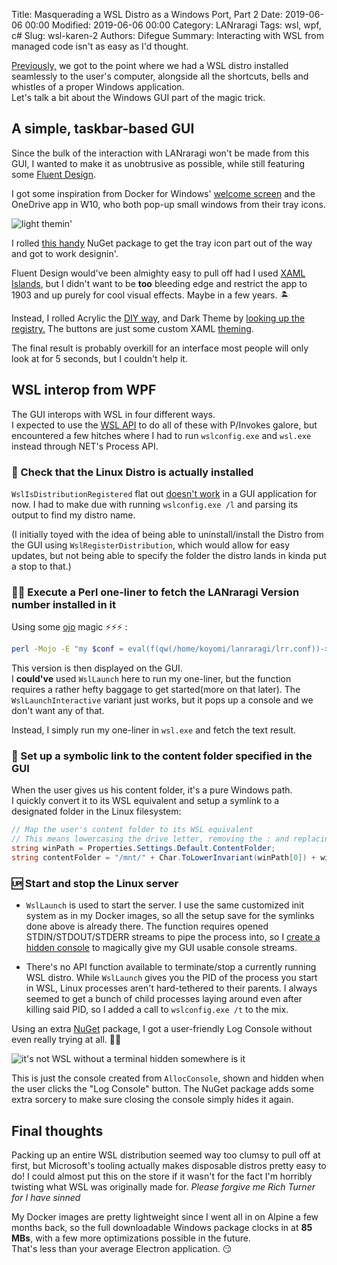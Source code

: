 Title: Masquerading a WSL Distro as a Windows Port, Part 2
Date: 2019-06-06 00:00
Modified: 2019-06-06 00:00
Category: LANraragi
Tags: wsl, wpf, c#
Slug: wsl-karen-2
Authors: Difegue
Summary: Interacting with WSL from managed code isn't as easy as I'd thought.

[Previously,]({static}/wsl-karen-1) we got to the point where we had a WSL distro installed seamlessly to the user's computer, alongside all the shortcuts, bells and whistles of a proper Windows application.  
Let's talk a bit about the Windows GUI part of the magic trick.  

## A simple, taskbar-based GUI  

Since the bulk of the interaction with LANraragi won't be made from this GUI, I wanted to make it as unobtrusive as possible, while still featuring some [Fluent Design](https://www.microsoft.com/design/fluent/).  

I got some inspiration from Docker for Windows' [welcome screen](https://docs.docker.com/docker-for-windows/images/docker-app-welcome.png) and the OneDrive app in W10, who both pop-up small windows from their tray icons.

![light themin']({static}/images/karen-light.jpg)  

I rolled [this handy](https://www.nuget.org/packages/Hardcodet.NotifyIcon.Wpf/) NuGet package to get the tray icon part out of the way and got to work designin'.  

Fluent Design would've been almighty easy to pull off had I used [XAML Islands](https://docs.microsoft.com/en-us/windows/apps/desktop/modernize/xaml-islands), but I didn't want to be **too** bleeding edge and restrict the app to 1903 and up purely for cool visual effects. Maybe in a few years. 🏝   

Instead, I rolled Acrylic the [DIY way](https://withinrafael.com/2018/02/01/adding-acrylic-blur-to-your-windows-10-apps-redstone-4-desktop-apps/), and Dark Theme by [looking up the registry.](https://engy.us/blog/2018/10/20/dark-theme-in-wpf/) The buttons are just some custom XAML [theming](https://github.com/Difegue/Karen/blob/master/Karen/App.xaml#L69).  

The final result is probably overkill for an interface most people will only look at for 5 seconds, but I couldn't help it. 

## WSL interop from WPF

The GUI interops with WSL in four different ways.  
I expected to use the [WSL API](https://docs.microsoft.com/en-us/windows/desktop/api/_wsl/) to do all of these with P/Invokes galore, but encountered a few hitches where I had to run `wslconfig.exe` and `wsl.exe` instead through NET's Process API.

### 🐧 Check that the Linux Distro is actually installed

`WslIsDistributionRegistered` flat out [doesn't work](https://stackoverflow.com/questions/55681500/why-did-wslapi-suddenly-stop-working-in-wpf-applications) in a GUI application for now. I had to make due with running `wslconfig.exe /l` and parsing its output to find my distro name.  

(I initially toyed with the idea of being able to uninstall/install the Distro from the GUI using `WslRegisterDistribution`, which would allow for easy updates, but not being able to specify the folder the distro lands in kinda put a stop to that.)

### 🐱‍💻 Execute a Perl one-liner to fetch the LANraragi Version number installed in it

Using some [ojo](https://mojolicious.org/perldoc/ojo) magic ⚡⚡⚡ :
~~~~bash
perl -Mojo -E "my $conf = eval(f(qw(/home/koyomi/lanraragi/lrr.conf))->slurp); say %$conf{version}.q/ - '/.%$conf{version_name}.q/'/ "
~~~~

This version is then displayed on the GUI.  
I **could've** used `WslLaunch` here to run my one-liner, but the function requires a rather hefty baggage to get started(more on that later). The `WslLaunchInteractive` variant just works, but it pops up a console and we don't want any of that.  

Instead, I simply run my one-liner in `wsl.exe` and fetch the text result.

### 📂 Set up a symbolic link to the content folder specified in the GUI

When the user gives us his content folder, it's a pure Windows path.   
I quickly convert it to its WSL equivalent and setup a symlink to a designated folder in the Linux filesystem:  

~~~~c#
// Map the user's content folder to its WSL equivalent
// This means lowercasing the drive letter, removing the : and replacing every \ by a /.
string winPath = Properties.Settings.Default.ContentFolder;
string contentFolder = "/mnt/" + Char.ToLowerInvariant(winPath[0]) + winPath.Substring(1).Replace(":", "").Replace("\\", "/");
~~~~

### 🆙 Start and stop the Linux server

* `WslLaunch` is used to start the server. I use the same customized init system as in my Docker images, so all the setup save for the symlinks done above is already there. The function requires opened STDIN/STDOUT/STDERR streams to pipe the process into, so I [create a hidden console](https://docs.microsoft.com/en-us/windows/console/allocconsole) to magically give my GUI usable console streams.

* There's no API function available to terminate/stop a currently running WSL distro. While `WslLaunch` gives you the PID of the process you start in WSL, Linux processes aren't hard-tethered to their parents. I always seemed to get a bunch of child processes laying around even after killing said PID, so I added a call to `wslconfig.exe /t` to the mix.

Using an extra [NuGet](https://www.nuget.org/packages/HideConsoleOnClose/) package, I got a user-friendly Log Console without even really trying at all. 🥤😎

![it's not WSL without a terminal hidden somewhere is it]({static}/images/karen-dark.jpg)  

This is just the console created from `AllocConsole`, shown and hidden when the user clicks the "Log Console" button. The NuGet package adds some extra sorcery to make sure closing the console simply hides it again.

## Final thoughts 

Packing up an entire WSL distribution seemed way too clumsy to pull off at first, but Microsoft's tooling actually makes disposable distros pretty easy to do! I could almost put this on the store if it wasn't for the fact I'm horribly twisting what WSL was originally made for. _Please forgive me Rich Turner for I have sinned_  

My Docker images are pretty lightweight since I went all in on Alpine a few months back, so the full downloadable Windows package clocks in at **85 MBs**, with a few more optimizations possible in the future.  
That's less than your average Electron application. 😏  
